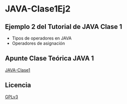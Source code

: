 # JAVA-Clase1Ej2
## Ejemplo 2 del Tutorial de JAVA Clase 1

  * Tipos de operadores en JAVA
  * Operadores de asignación

## Apunte Clase Teórica JAVA 1
[JAVA-Clase1](https://profmatiasgarcia.com.ar/uploads/tutoriales/ClaseTeoricaJAVA1.pdf)

## Licencia
[GPLv3](https://www.gnu.org/licenses/gpl-3.0.en.html)
